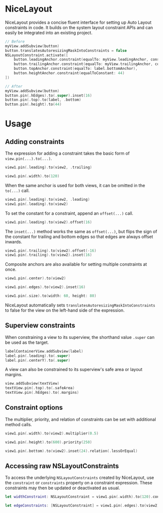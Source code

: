 # NiceLayout

NiceLayout provides a concise fluent interface for setting up Auto Layout constraints in code. It builds on the system layout constraint APIs and can easily be integrated into an existing project.

```swift
// Before
myView.addSubview(button)
button.translatesAutoresizingMaskIntoConstraints = false
NSLayoutConstraint.activate([
    button.leadingAnchor.constraint(equalTo: myView.leadingAnchor, constant: 16),
    button.trailingAnchor.constraint(equalTo: myView.trailingAnchor, constant: -16),
    button.topAnchor.constraint(equalTo: label.bottomAnchor),
    button.heightAnchor.constraint(equalToConstant: 44)
])

// After
myView.addSubview(button)
button.pin(.hEdges).to(.super).inset(16)
button.pin(.top).to(label, .bottom)
button.pin(.height).to(44)
```

# Usage

## Adding constraints
The expression for adding a constraint takes the basic form of `view.pin(...).to(...)`. 

```swift
view1.pin(.leading).to(view2, .trailing)

view1.pin(.width).to(120)
```

When the same anchor is used for both views, it can be omitted in the `to(...)` call.

```swift
view1.pin(.leading).to(view2, .leading)
view1.pin(.leading).to(view2)
```

To set the constant for a constraint, append an `offset(...)` call.

```swift
view1.pin(.leading).to(view2).offset(16)
```

The `inset(...)` method works
the same as `offset(...)`, but flips the sign of the constant for trailing and bottom edges so that edges are always offset inwards.

```swift
view1.pin(.trailing).to(view2).offset(-16)
view1.pin(.trailing).to(view2).inset(16)
```

Composite anchors are also available for setting multiple constraints at once.

```swift
view1.pin(.center).to(view2)

view1.pin(.edges).to(view2).inset(16)

view1.pin(.size).to(width: 60, height: 80)
```

NiceLayout automatically sets `translatesAutoresizingMaskIntoConstraints` to false for the view on the left-hand side of the expression.

## Superview constraints
When constraining a view to its superview, the shorthand value `.super` can be used as the target.

```swift
labelContainerView.addSubview(label)
label.pin(.leading).to(.super)
label.pin(.centerY).to(.super)
```

A view can also be constrained to its superview's safe area or layout margins.

```swift
view.addSubview(textView)
textView.pin(.top).to(.safeArea)
textView.pin(.hEdges).to(.margins)
```

## Constraint options

The multiplier, priority, and relation of constraints can be set with additional method calls.

```swift
view1.pin(.width).to(view2).multiplier(0.5)

view1.pin(.height).to(600).priority(250)

view1.pin(.bottom).to(view2).inset(24).relation(.lessOrEqual)

```

## Accessing raw NSLayoutConstraints

To access the underlying `NSLayoutConstraints` created by NiceLayout, use the `constraint` or `constraints` property on a constraint expression. These constraints may then be updated or deactivated as usual.

```swift
let widthConstraint: NSLayoutConstraint = view1.pin(.width).to(120).constraint

let edgeConstraints: [NSLayoutConstraint] = view1.pin(.edges).to(view2).constraints
```


